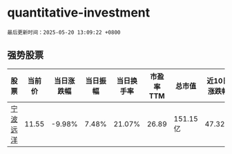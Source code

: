 # quantitative-investment

`最后更新时间：2025-05-20 13:09:22 +0800`

## 强势股票

|股票|当前价|当日涨跌幅|当日振幅|当日换手率|市盈率TTM|总市值|近10日涨跌幅|
|----|----|----|----|----|----|----|----|
|[宁波远洋](https://xueqiu.com/S/SH601022)|11.55|-9.98%|7.48%|21.07%|26.89|151.15亿|47.32%|
